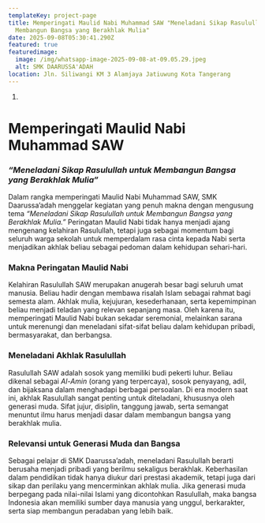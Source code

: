 ```yaml
---
templateKey: project-page
title: Memperingati Maulid Nabi Muhammad SAW "Meneladani Sikap Rasulullah Untuk
  Membangun Bangsa yang Berakhlak Mulia"
date: 2025-09-08T05:30:41.290Z
featured: true
featuredimage:
  image: /img/whatsapp-image-2025-09-08-at-09.05.29.jpeg
  alt: SMK DAARUSSA'ADAH
location: Jln. Siliwangi KM 3 Alamjaya Jatiuwung Kota Tangerang
---
```

1. <!--StartFragment-->

# Memperingati Maulid Nabi Muhammad SAW

### *“Meneladani Sikap Rasulullah untuk Membangun Bangsa yang Berakhlak Mulia”*

Dalam rangka memperingati Maulid Nabi Muhammad SAW, SMK Daarussa’adah menggelar kegiatan yang penuh makna dengan mengusung tema *“Meneladani Sikap Rasulullah untuk Membangun Bangsa yang Berakhlak Mulia.”* Peringatan Maulid Nabi tidak hanya menjadi ajang mengenang kelahiran Rasulullah, tetapi juga sebagai momentum bagi seluruh warga sekolah untuk memperdalam rasa cinta kepada Nabi serta menjadikan akhlak beliau sebagai pedoman dalam kehidupan sehari-hari.

### Makna Peringatan Maulid Nabi

Kelahiran Rasulullah SAW merupakan anugerah besar bagi seluruh umat manusia. Beliau hadir dengan membawa risalah Islam sebagai rahmat bagi semesta alam. Akhlak mulia, kejujuran, kesederhanaan, serta kepemimpinan beliau menjadi teladan yang relevan sepanjang masa. Oleh karena itu, memperingati Maulid Nabi bukan sekadar seremonial, melainkan sarana untuk merenungi dan meneladani sifat-sifat beliau dalam kehidupan pribadi, bermasyarakat, dan berbangsa.

### Meneladani Akhlak Rasulullah

Rasulullah SAW adalah sosok yang memiliki budi pekerti luhur. Beliau dikenal sebagai *Al-Amin* (orang yang terpercaya), sosok penyayang, adil, dan bijaksana dalam menghadapi berbagai persoalan. Di era modern saat ini, akhlak Rasulullah sangat penting untuk diteladani, khususnya oleh generasi muda. Sifat jujur, disiplin, tanggung jawab, serta semangat menuntut ilmu harus menjadi dasar dalam membangun bangsa yang berakhlak mulia.

### Relevansi untuk Generasi Muda dan Bangsa

Sebagai pelajar di SMK Daarussa’adah, meneladani Rasulullah berarti berusaha menjadi pribadi yang berilmu sekaligus berakhlak. Keberhasilan dalam pendidikan tidak hanya diukur dari prestasi akademik, tetapi juga dari sikap dan perilaku yang mencerminkan akhlak mulia. Jika generasi muda berpegang pada nilai-nilai Islami yang dicontohkan Rasulullah, maka bangsa Indonesia akan memiliki sumber daya manusia yang unggul, berkarakter, serta siap membangun peradaban yang lebih baik.

<!--EndFragment-->